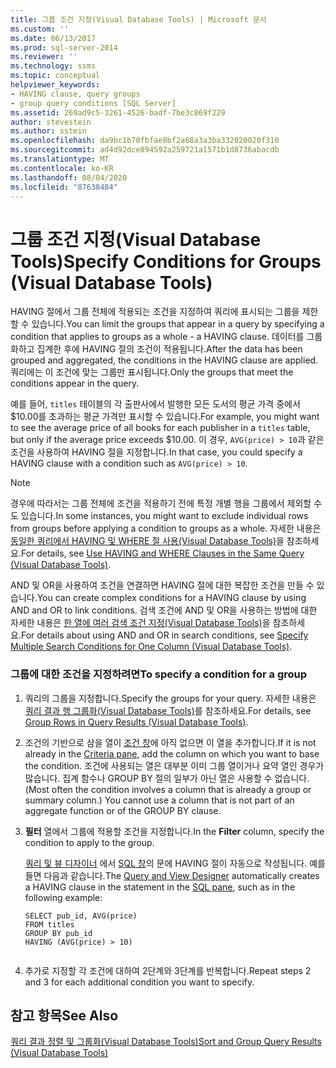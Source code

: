 ```yaml
---
title: 그룹 조건 지정(Visual Database Tools) | Microsoft 문서
ms.custom: ''
ms.date: 06/13/2017
ms.prod: sql-server-2014
ms.reviewer: ''
ms.technology: ssms
ms.topic: conceptual
helpviewer_keywords:
- HAVING clause, query groups
- group query conditions [SQL Server]
ms.assetid: 269ad9c5-3261-4526-badf-7be3c869f229
author: stevestein
ms.author: sstein
ms.openlocfilehash: da9bc1b70fbfae8bf2a68a3a3ba332020020f310
ms.sourcegitcommit: ad4d92dce894592a259721a1571b1d8736abacdb
ms.translationtype: MT
ms.contentlocale: ko-KR
ms.lasthandoff: 08/04/2020
ms.locfileid: "87638484"
---
```

# <a name="specify-conditions-for-groups-visual-database-tools"></a><span data-ttu-id="0a104-102">그룹 조건 지정(Visual Database Tools)</span><span class="sxs-lookup"><span data-stu-id="0a104-102">Specify Conditions for Groups (Visual Database Tools)</span></span>
  <span data-ttu-id="0a104-103">HAVING 절에서 그룹 전체에 적용되는 조건을 지정하여 쿼리에 표시되는 그룹을 제한할 수 있습니다.</span><span class="sxs-lookup"><span data-stu-id="0a104-103">You can limit the groups that appear in a query by specifying a condition that applies to groups as a whole - a HAVING clause.</span></span> <span data-ttu-id="0a104-104">데이터를 그룹화하고 집계한 후에 HAVING 절의 조건이 적용됩니다.</span><span class="sxs-lookup"><span data-stu-id="0a104-104">After the data has been grouped and aggregated, the conditions in the HAVING clause are applied.</span></span> <span data-ttu-id="0a104-105">쿼리에는 이 조건에 맞는 그룹만 표시됩니다.</span><span class="sxs-lookup"><span data-stu-id="0a104-105">Only the groups that meet the conditions appear in the query.</span></span>  
  
 <span data-ttu-id="0a104-106">예를 들어, `titles` 테이블의 각 출판사에서 발행한 모든 도서의 평균 가격 중에서 $10.00를 초과하는 평균 가격만 표시할 수 있습니다.</span><span class="sxs-lookup"><span data-stu-id="0a104-106">For example, you might want to see the average price of all books for each publisher in a `titles` table, but only if the average price exceeds $10.00.</span></span> <span data-ttu-id="0a104-107">이 경우, `AVG(price) > 10`과 같은 조건을 사용하여 HAVING 절을 지정합니다.</span><span class="sxs-lookup"><span data-stu-id="0a104-107">In that case, you could specify a HAVING clause with a condition such as `AVG(price) > 10`.</span></span>  
  
> [!NOTE]  
>  <span data-ttu-id="0a104-108">경우에 따라서는 그룹 전체에 조건을 적용하기 전에 특정 개별 행을 그룹에서 제외할 수도 있습니다.</span><span class="sxs-lookup"><span data-stu-id="0a104-108">In some instances, you might want to exclude individual rows from groups before applying a condition to groups as a whole.</span></span> <span data-ttu-id="0a104-109">자세한 내용은 [동일한 쿼리에서 HAVING 및 WHERE 절 사용&#40;Visual Database Tools&#41;](visual-database-tools.md)을 참조하세요.</span><span class="sxs-lookup"><span data-stu-id="0a104-109">For details, see [Use HAVING and WHERE Clauses in the Same Query &#40;Visual Database Tools&#41;](visual-database-tools.md).</span></span>  
  
 <span data-ttu-id="0a104-110">AND 및 OR을 사용하여 조건을 연결하면 HAVING 절에 대한 복잡한 조건을 만들 수 있습니다.</span><span class="sxs-lookup"><span data-stu-id="0a104-110">You can create complex conditions for a HAVING clause by using AND and OR to link conditions.</span></span> <span data-ttu-id="0a104-111">검색 조건에 AND 및 OR을 사용하는 방법에 대한 자세한 내용은 [한 열에 여러 검색 조건 지정&#40;Visual Database Tools&#41;](specify-multiple-search-conditions-for-one-column-visual-database-tools.md)을 참조하세요.</span><span class="sxs-lookup"><span data-stu-id="0a104-111">For details about using AND and OR in search conditions, see [Specify Multiple Search Conditions for One Column &#40;Visual Database Tools&#41;](specify-multiple-search-conditions-for-one-column-visual-database-tools.md).</span></span>  
  
### <a name="to-specify-a-condition-for-a-group"></a><span data-ttu-id="0a104-112">그룹에 대한 조건을 지정하려면</span><span class="sxs-lookup"><span data-stu-id="0a104-112">To specify a condition for a group</span></span>  
  
1.  <span data-ttu-id="0a104-113">쿼리의 그룹을 지정합니다.</span><span class="sxs-lookup"><span data-stu-id="0a104-113">Specify the groups for your query.</span></span> <span data-ttu-id="0a104-114">자세한 내용은 [쿼리 결과 행 그룹화&#40;Visual Database Tools&#41;](group-rows-in-query-results-visual-database-tools.md)를 참조하세요.</span><span class="sxs-lookup"><span data-stu-id="0a104-114">For details, see [Group Rows in Query Results &#40;Visual Database Tools&#41;](group-rows-in-query-results-visual-database-tools.md).</span></span>  
  
2.  <span data-ttu-id="0a104-115">조건의 기반으로 삼을 열이 [조건 창](criteria-pane-visual-database-tools.md)에 아직 없으면 이 열을 추가합니다.</span><span class="sxs-lookup"><span data-stu-id="0a104-115">If it is not already in the [Criteria pane](criteria-pane-visual-database-tools.md), add the column on which you want to base the condition.</span></span> <span data-ttu-id="0a104-116">조건에 사용되는 열은 대부분 이미 그룹 열이거나 요약 열인 경우가 많습니다. 집계 함수나 GROUP BY 절의 일부가 아닌 열은 사용할 수 없습니다.</span><span class="sxs-lookup"><span data-stu-id="0a104-116">(Most often the condition involves a column that is already a group or summary column.) You cannot use a column that is not part of an aggregate function or of the GROUP BY clause.</span></span>  
  
3.  <span data-ttu-id="0a104-117">**필터** 열에서 그룹에 적용할 조건을 지정합니다.</span><span class="sxs-lookup"><span data-stu-id="0a104-117">In the **Filter** column, specify the condition to apply to the group.</span></span>  
  
     <span data-ttu-id="0a104-118">[쿼리 및 뷰 디자이너](query-and-view-designer-tools-visual-database-tools.md) 에서 [SQL 창](sql-pane-visual-database-tools.md)의 문에 HAVING 절이 자동으로 작성됩니다. 예를 들면 다음과 같습니다.</span><span class="sxs-lookup"><span data-stu-id="0a104-118">The [Query and View Designer](query-and-view-designer-tools-visual-database-tools.md) automatically creates a HAVING clause in the statement in the [SQL pane](sql-pane-visual-database-tools.md), such as in the following example:</span></span>  
  
    ```  
    SELECT pub_id, AVG(price)  
    FROM titles  
    GROUP BY pub_id  
    HAVING (AVG(price) > 10)  
  
    ```  
  
4.  <span data-ttu-id="0a104-119">추가로 지정할 각 조건에 대하여 2단계와 3단계를 반복합니다.</span><span class="sxs-lookup"><span data-stu-id="0a104-119">Repeat steps 2 and 3 for each additional condition you want to specify.</span></span>  
  
## <a name="see-also"></a><span data-ttu-id="0a104-120">참고 항목</span><span class="sxs-lookup"><span data-stu-id="0a104-120">See Also</span></span>  
 [<span data-ttu-id="0a104-121">쿼리 결과 정렬 및 그룹화&#40;Visual Database Tools&#41;</span><span class="sxs-lookup"><span data-stu-id="0a104-121">Sort and Group Query Results &#40;Visual Database Tools&#41;</span></span>](sort-and-group-query-results-visual-database-tools.md)  
  
  
